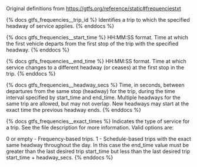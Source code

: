 Original definitions from https://gtfs.org/reference/static#frequenciestxt

{% docs gtfs_frequencies__trip_id %}
Identifies a trip to which the specified headway of service applies.
{% enddocs %}

{% docs gtfs_frequencies__start_time %}
HH:MM:SS format. Time at which the first vehicle departs from the first stop of the trip with the specified headway.
{% enddocs %}

{% docs gtfs_frequencies__end_time %}
HH:MM:SS format. Time at which service changes to a different headway (or ceases) at the first stop in the trip.
{% enddocs %}

{% docs gtfs_frequencies__headway_secs %}
Time, in seconds, between departures from the same stop (headway) for the trip, during the time interval specified by start_time and end_time. Multiple headways for the same trip are allowed, but may not overlap. New headways may start at the exact time the previous headway ends.
{% enddocs %}

{% docs gtfs_frequencies__exact_times %}
Indicates the type of service for a trip. See the file description for more information. Valid options are:

0 or empty - Frequency-based trips.
1 - Schedule-based trips with the exact same headway throughout the day. In this case the end_time value must be greater than the last desired trip start_time but less than the last desired trip start_time + headway_secs.
{% enddocs %}

